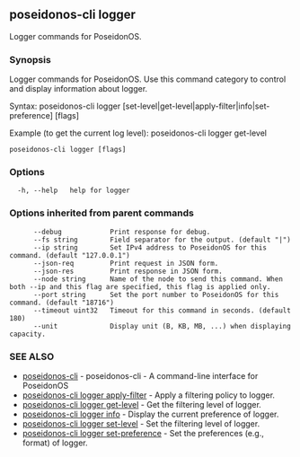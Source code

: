 ## poseidonos-cli logger

Logger commands for PoseidonOS.

### Synopsis


Logger commands for PoseidonOS. Use this command category to
control and display information about logger. 

Syntax: 
  poseidonos-cli logger [set-level|get-level|apply-filter|info|set-preference] [flags]

Example (to get the current log level):
  poseidonos-cli logger get-level
	  

```
poseidonos-cli logger [flags]
```

### Options

```
  -h, --help   help for logger
```

### Options inherited from parent commands

```
      --debug            Print response for debug.
      --fs string        Field separator for the output. (default "|")
      --ip string        Set IPv4 address to PoseidonOS for this command. (default "127.0.0.1")
      --json-req         Print request in JSON form.
      --json-res         Print response in JSON form.
      --node string      Name of the node to send this command. When both --ip and this flag are specified, this flag is applied only.
      --port string      Set the port number to PoseidonOS for this command. (default "18716")
      --timeout uint32   Timeout for this command in seconds. (default 180)
      --unit             Display unit (B, KB, MB, ...) when displaying capacity.
```

### SEE ALSO

* [poseidonos-cli](poseidonos-cli.md)	 - poseidonos-cli - A command-line interface for PoseidonOS
* [poseidonos-cli logger apply-filter](poseidonos-cli_logger_apply-filter.md)	 - Apply a filtering policy to logger.
* [poseidonos-cli logger get-level](poseidonos-cli_logger_get-level.md)	 - Get the filtering level of logger.
* [poseidonos-cli logger info](poseidonos-cli_logger_info.md)	 - Display the current preference of logger.
* [poseidonos-cli logger set-level](poseidonos-cli_logger_set-level.md)	 - Set the filtering level of logger.
* [poseidonos-cli logger set-preference](poseidonos-cli_logger_set-preference.md)	 - Set the preferences (e.g., format) of logger.


